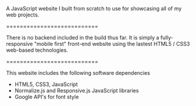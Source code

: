 A JavaScript website I built from scratch to use for showcasing all of my web projects. 

===========================

There is no backend included in the build thus far. It is simply a fully-responsive
"mobile first" front-end website using the lastest HTML5 / CSS3 web-based 
technologies.

===========================

This website includes the following software dependencies
- HTML5, CSS3, JavaScript
- Normalize.js and Responsive.js JavaScript libraries
- Google API's for font style
